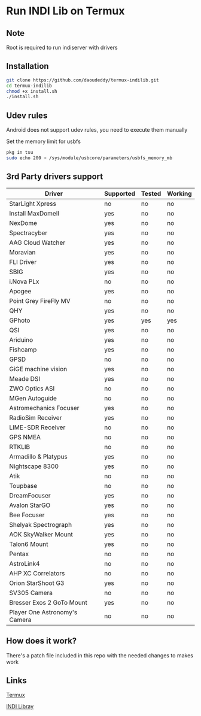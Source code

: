 # Run INDI Lib on Termux

## Note
Root is required to run indiserver with drivers

## Installation
```bash
git clone https://github.com/daoudeddy/termux-indilib.git
cd termux-indilib
chmod +x install.sh
./install.sh
```

## Udev rules
Android does not support udev rules, you need to execute them manually

Set the memory limit for usbfs
```bash
pkg in tsu
sudo echo 200 > /sys/module/usbcore/parameters/usbfs_memory_mb
```

## 3rd Party drivers support
Driver | Supported | Tested | Working
--- | --- | --- | --- 
StarLight Xpress | no | no | no
Install MaxDomeII | yes | no | no 
NexDome | yes | no | no 
Spectracyber | yes | no | no 
AAG Cloud Watcher | yes | no | no 
Moravian | yes | no | no 
FLI Driver | yes | no | no 
SBIG | yes | no | no 
i.Nova PLx | no | no | no 
Apogee | yes | no | no 
Point Grey FireFly MV | no | no | no 
QHY | yes | no | no 
GPhoto | yes | yes | yes 
QSI | yes | no | no 
Ariduino | yes | no | no 
Fishcamp | yes | no | no 
GPSD | no | no | no 
GiGE machine vision | yes | no | no 
Meade DSI | yes | no | no 
ZWO Optics ASI | no | no | no 
MGen Autoguide | no | no | no 
Astromechanics Focuser | yes | no | no 
RadioSim Receiver | yes | no | no 
LIME-SDR Receiver | no | no | no 
GPS NMEA | no | no | no 
RTKLIB | no | no | no 
Armadillo & Platypus | yes | no | no 
Nightscape 8300 | yes | no | no 
Atik | no | no | no 
Toupbase | no | no | no 
DreamFocuser | yes | no | no 
Avalon StarGO | yes | no | no 
Bee Focuser | yes | no | no 
Shelyak Spectrograph | yes | no | no 
AOK SkyWalker Mount | yes | no | no 
Talon6 Mount | yes | no | no 
Pentax | no | no | no 
AstroLink4 | no | no | no 
AHP XC Correlators | no | no | no 
Orion StarShoot G3 | yes | no | no 
SV305 Camera | no | no | no 
Bresser Exos 2 GoTo Mount | yes | no | no 
Player One Astronomy's Camera | no | no | no 

## How does it work?
There's a patch file included in this repo with the needed changes to makes work

## Links
[Termux](https://termux.com)

[INDI Libray](https://indilib.org)
